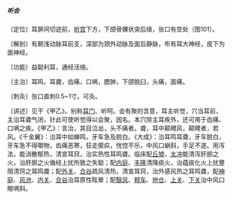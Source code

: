 ##### 听会

〔定位〕耳屏间切迹前，[听宫](https://www.gmzyjc.com/read/zjs/zjs3.1.4-6-0.0.3.3.19.md)下方，下颌骨髁状突后缘，张口有空处（图101）。

〔解剖〕有颞浅动脉耳前支，深部为颈外动脉及面后静脉，布有耳大神经，皮下为面神经。

〔功能〕益聪利耳，通经活络。

〔主治〕耳鸣，耳聋，齿痛，口㖞，腮肿，下颌脱臼，头痛，面痛。

〔刺灸〕张口直刺0.5~1寸。可灸。

〔讲述〕见干《甲乙》。别称[耳门](https://www.gmzyjc.com/read/zjs/zjs3.1.9-12-0.0.2.3.21.md)、听呵。会有聚的含意，耳主听觉，穴当耳前，主治耳聋气闭，针此可使听觉得以会聚，因名。本穴除主耳疾外，还可用于齿痛、口㖞之疾。《甲乙》：言治，其目泣出，头不痛者。聋，耳中颠飕风，颠飕者，若风。《千金翼》：治耳中如蝉鸣，牙车急及脱白。《大成》：治耳鸣耳聋，牙车脱白，牙车急不得嚼物，齿痛恶寒，狂走瘈疭，恍惚不乐，中风口蜗斜，手足不遂。用泻法，能消散郁热，清宣耳窍，治实热性耳鸣聋。临床配[丘墟](https://www.gmzyjc.com/read/zjs/zjs3.1.9-12-0.0.3.3.40.md)，[太冲](https://www.gmzyjc.com/read/zjs/zjs3.1.9-12-0.0.4.3.3.md)能清泻肝胆之火，治肝胆之火循经上扰所致之失聪；配[内庭](https://www.gmzyjc.com/read/zjs/zjs3.1.1-3-0.1.3.3.44.md)、[丰隆](https://www.gmzyjc.com/read/zjs/zjs3.1.1-3-0.1.3.3.40.md)清降痰火，治蕴痰化火上扰壅阻清窍之耳鸣聋；配[外关](https://www.gmzyjc.com/read/zjs/zjs3.1.9-12-0.0.2.3.5.md)、[合谷](https://www.gmzyjc.com/read/zjs/zjs3.1.1-3-0.1.2.3.4.md)疏风清热，清宣耳窍，治外感风热之耳鸣聋，配[神庭](https://www.gmzyjc.com/read/zjs/zjs3.2.2-0.0.1.3.24.md)、[风池](https://www.gmzyjc.com/read/zjs/zjs3.1.9-12-0.0.3.3.20.md)、[内关](https://www.gmzyjc.com/read/zjs/zjs3.1.9-12-0.0.1.3.6.md)、[合谷](https://www.gmzyjc.com/read/zjs/zjs3.1.1-3-0.1.2.3.4.md)治耳原性眩晕；配[翳风](https://www.gmzyjc.com/read/zjs/zjs3.1.9-12-0.0.2.3.17.md)、[颊车](https://www.gmzyjc.com/read/zjs/zjs3.1.1-3-0.1.3.3.6.md)、[地仓](https://www.gmzyjc.com/read/zjs/zjs3.1.1-3-0.1.3.3.4.md)、[上关](https://www.gmzyjc.com/read/zjs/zjs3.1.9-12-0.0.3.3.3.md)、[下关](https://www.gmzyjc.com/read/zjs/zjs3.1.1-3-0.1.3.3.7.md)治中风口眼㖞斜。 
